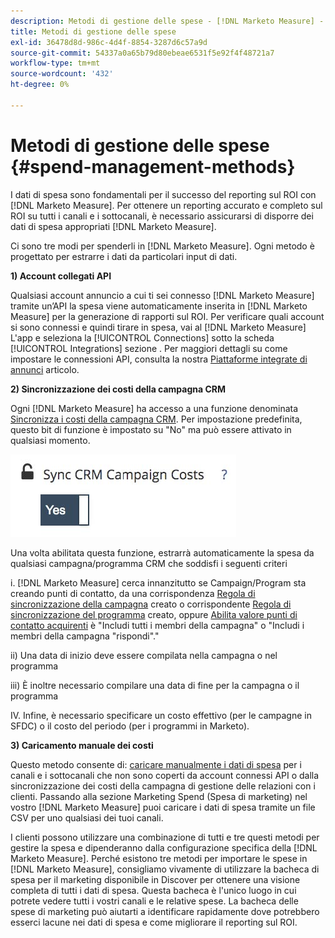 ```yaml
---
description: Metodi di gestione delle spese - [!DNL Marketo Measure] - Documentazione del prodotto
title: Metodi di gestione delle spese
exl-id: 36478d8d-986c-4d4f-8854-3287d6c57a9d
source-git-commit: 54337a0a65b79d80ebeae6531f5e92f4f48721a7
workflow-type: tm+mt
source-wordcount: '432'
ht-degree: 0%

---
```


# Metodi di gestione delle spese {#spend-management-methods}

I dati di spesa sono fondamentali per il successo del reporting sul ROI con [!DNL Marketo Measure]. Per ottenere un reporting accurato e completo sul ROI su tutti i canali e i sottocanali, è necessario assicurarsi di disporre dei dati di spesa appropriati [!DNL Marketo Measure].

Ci sono tre modi per spenderli in [!DNL Marketo Measure]. Ogni metodo è progettato per estrarre i dati da particolari input di dati.

**1) Account collegati API**

Qualsiasi account annuncio a cui ti sei connesso [!DNL Marketo Measure] tramite un’API la spesa viene automaticamente inserita in [!DNL Marketo Measure] per la generazione di rapporti sul ROI. Per verificare quali account si sono connessi e quindi tirare in spesa, vai al [!DNL Marketo Measure] L&#39;app e seleziona la [!UICONTROL Connections] sotto la scheda [!UICONTROL Integrations] sezione . Per maggiori dettagli su come impostare le connessioni API, consulta la nostra [Piattaforme integrate di annunci](/help/api-connections/utilizing-marketo-measures-api-connections/integrated-ad-platforms.md#how-to-connect-ad-platforms) articolo.

**2) Sincronizzazione dei costi della campagna CRM**

Ogni [!DNL Marketo Measure] ha accesso a una funzione denominata [Sincronizza i costi della campagna CRM](/help/marketing-spend/spend-management/crm-campaign-costs.md#availability). Per impostazione predefinita, questo bit di funzione è impostato su &quot;No&quot; ma può essere attivato in qualsiasi momento.

![](assets/spend-management-methods-1.png)

Una volta abilitata questa funzione, estrarrà automaticamente la spesa da qualsiasi campagna/programma CRM che soddisfi i seguenti criteri

i. [!DNL Marketo Measure] cerca innanzitutto se Campaign/Program sta creando punti di contatto, da una corrispondenza [Regola di sincronizzazione della campagna](/help/channel-tracking-and-setup/offline-channels/custom-campaign-sync.md) creato o corrispondente [Regola di sincronizzazione del programma](/help/marketo-measure-and-marketo/marketo-measure-integrations-with-marketo/marketo-engage-programs-integration.md) creato, oppure [Abilita valore punti di contatto acquirenti](/help/channel-tracking-and-setup/offline-channels/syncing-offline-campaigns.md#how-to-create-a-campaign-and-sync-buyer-touchpoints) è &quot;Includi tutti i membri della campagna&quot; o &quot;Includi i membri della campagna &quot;rispondi&quot;.&quot;

ii) Una data di inizio deve essere compilata nella campagna o nel programma

iii) È inoltre necessario compilare una data di fine per la campagna o il programma

IV. Infine, è necessario specificare un costo effettivo (per le campagne in SFDC) o il costo del periodo (per i programmi in Marketo).

**3) Caricamento manuale dei costi**

Questo metodo consente di: [caricare manualmente i dati di spesa](/help/marketing-spend/spend-management/marketing-channel-costs.md#uploading-marketing-costs) per i canali e i sottocanali che non sono coperti da account connessi API o dalla sincronizzazione dei costi della campagna di gestione delle relazioni con i clienti. Passando alla sezione Marketing Spend (Spesa di marketing) nel vostro [!DNL Marketo Measure] puoi caricare i dati di spesa tramite un file CSV per uno qualsiasi dei tuoi canali.

I clienti possono utilizzare una combinazione di tutti e tre questi metodi per gestire la spesa e dipenderanno dalla configurazione specifica della [!DNL Marketo Measure]. Perché esistono tre metodi per importare le spese in [!DNL Marketo Measure], consigliamo vivamente di utilizzare la bacheca di spesa per il marketing disponibile in Discover per ottenere una visione completa di tutti i dati di spesa. Questa bacheca è l&#39;unico luogo in cui potrete vedere tutti i vostri canali e le relative spese. La bacheca delle spese di marketing può aiutarti a identificare rapidamente dove potrebbero esserci lacune nei dati di spesa e come migliorare il reporting sul ROI.
